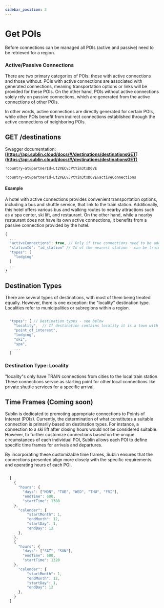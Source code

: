 ```yaml
---
sidebar_position: 3
---
```


# Get POIs
Before connections can be managed all POIs (active and passive) need to be retrieved for a region. 

### Active/Passive Connections

There are two primary categories of POIs: those with active connections and those without. POIs with active connections are associated with generated connections, meaning transportation options or links will be provided for these POIs. On the other hand, POIs without active connections solely rely on passive connections, which are generated from the active connections of other POIs.

In other words, active connections are directly generated for certain POIs, while other POIs benefit from indirect connections established through the active connections of neighboring POIs.

## GET /destinations
Swagger documentation: 
**[https://api.sublin.cloud/docs/#/destinations/destinationsGET](https://api.sublin.cloud/docs/#/destinations/destinationsGET)**

```jsx title="Query example for all destinations of a region"
?country=at&partnerId=Lt2VECvJPtYim3txD6VE
```

```jsx title="Query example for all destinations of a region, limited to the ones with active connections"
?country=at&partnerId=Lt2VECvJPtYim3txD6VE&activeConnections
```



#### Example
A hotel with active connections provides convenient transportation options, including a bus and shuttle service, that link to the train station. Additionally, this hotel offers various bus and walking routes to nearby attractions such as a spa center, ski lift, and restaurant. On the other hand, while a nearby restaurant does not have its own active connections, it benefits from a passive connection provided by the hotel.

```jsx title="Example of hotel with active connection"
{
  ...
  "activeConnections": true, // Only if true connections need to be added
  "stationId": "id_station" // Id of the nearest station - can be train or bus station
  "types": [ 
    "lodging"
  ]
  ...
}
```

## Destination Types

There are several types of destinations, with most of them being treated equally. However, there is one exception: the "locality" destination type. Localities refer to municipalities or subregions within a region.

```jsx title="Response snippet example for all destinations of a region, limited to the ones with active connections"

  "types": [ // Destination types - see below
    "locality",  // If destination contains locality it is a town with "TRAIN" connections only
    "point_of_interest",
    "lodging",
    "ski",
    "spa",
    ...
  ]

```

### Destination Type: Locality
"locality"s only have TRAIN connections from cities to the local train station. These connections servce as starting point for other local connections like private shuttle services for a specific arrival.

## Time Frames (Coming soon)
Sublin is dedicated to promoting appropriate connections to Points of Interest (POIs). Currently, the determination of what constitutes a suitable connection is primarily based on destination types. For instance, a connection to a ski lift after closing hours would not be considered suitable. However, to further customize connections based on the unique circumstances of each individual POI, Sublin allows each POI to define specific time frames for arrivals and departures.

By incorporating these customizable time frames, Sublin ensures that the connections presented align more closely with the specific requirements and operating hours of each POI. 

```jsx title="Example of a time frame for a spa center"

  [ 
    {
      "hours": {
        "days": ["MON", "TUE", "WED", "THU", "FRI"],
        "endTime": 600, 
        "startTime": 1380 
    },
      "calender": {
          "startMonth": 1,
          "endMonth": 12,
          "startDay": 1,
          "endDay": 12
      },
    },
    {
      "hours": {
        "days": ["SAT", "SUN"],
        "endTime": 600, 
        "startTime": 1320 
    },
      "calender": {
          "startMonth": 1,
          "endMonth": 12,
          "startDay": 1,
          "endDay": 12
      },
    }
  ]

```

